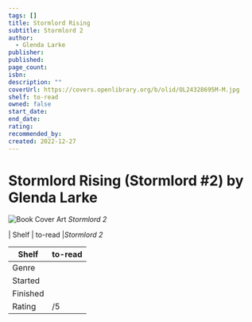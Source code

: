 ```yaml
---
tags: []
title: Stormlord Rising
subtitle: Stormlord 2
author:
  - Glenda Larke
publisher:
published:
page_count:
isbn:
description: ""
coverUrl: https://covers.openlibrary.org/b/olid/OL24328695M-M.jpg
shelf: to-read
owned: false
start_date:
end_date:
rating:
recommended_by:
created: 2022-12-27
---
```


# Stormlord Rising (Stormlord #2) by Glenda Larke

![Book Cover Art](https://covers.openlibrary.org/b/olid/OL24328695M-M.jpg)
_Stormlord 2_

| Shelf | to-read |_Stormlord 2_

| Shelf | to-read |
| --- | --- |
| Genre |  |
| Started |  |
| Finished |  |
| Rating | /5 |

